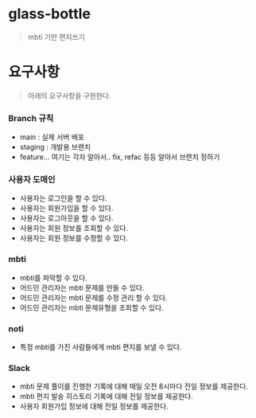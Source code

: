 # glass-bottle

> mbti 기만 편지쓰기

# 요구사항

> 아래의 요구사항을 구현한다.

### Branch 규칙

- main : 실제 서버 배포
- staging : 개발용 브랜치
- feature... 여기는 각자 알아서.. fix, refac 등등 알아서 브랜치 정하기

### 사용자 도매인

- 사용자는 로그인을 할 수 있다.
- 사용자는 회원가입을 할 수 있다.
- 사용자는 로그아웃을 할 수 있다.
- 사용자는 회원 정보를 조회할 수 있다.
- 사용자는 회원 정보를 수정할 수 있다.

### mbti

- mbti를 파악할 수 있다.
- 어드민 관리자는 mbti 문제를 만들 수 있다.
- 어드민 관리자는 mbti 문제를 수정 관리 할 수 있다.
- 어드민 관리자는 mbti 문제유형을 조회할 수 있다.

### noti

- 특정 mbti를 가진 사람들에게 mbti 편지를 보낼 수 있다.

### Slack

- mbti 문제 풀이를 진행한 기록에 대해 매일 오전 8시마다 전일 정보를 제공한다.
- mbti 편지 발송 히스토리 기록에 대해 전일 정보를 제공한다.
- 사용자 회원가입 정보에 대해 전일 정보를 제공한다.
